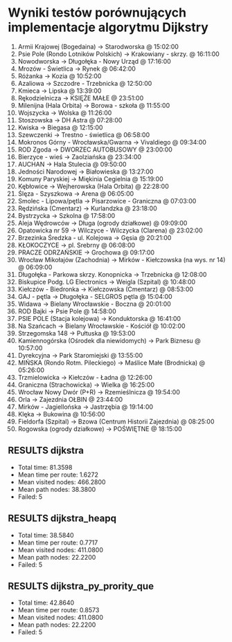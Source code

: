 # Wyniki testów porównujących implementacje algorytmu Dijkstry

1. Armii Krajowej (Bogedaina) -> Starodworska @ 15:02:00
2. Psie Pole (Rondo Lotników Polskich) -> Krakowiany - skrzy. @ 16:11:00
3. Nowodworska -> Długołęka - Nowy Urząd @ 17:16:00
4. Mrozów - Świetlica -> Rynek @ 06:42:00
5. Różanka -> Kozia @ 10:52:00
6. Azaliowa -> Szczodre - Trzebnicka @ 12:50:00
7. Kmieca -> Lipska @ 13:39:00
8. Rękodzielnicza -> KSIĘŻE MAŁE @ 23:51:00
9. Milenijna (Hala Orbita) -> Borowa - szkoła @ 11:55:00
10. Wojszycka -> Wolska @ 11:26:00
11. Stoszowska -> DH Astra @ 07:28:00
12. Kwiska -> Biegasa @ 12:15:00
13. Szewczenki -> Trestno - świetlica @ 06:58:00
14. Mokronos Górny - Wrocławska/Gwarna -> Vivaldiego @ 09:34:00
15. ROD Zgoda -> DWORZEC AUTOBUSOWY @ 23:00:00
16. Bierzyce - wieś -> Zaolziańska @ 23:34:00
17. AUCHAN -> Hala Stulecia @ 09:50:00
18. Jedności Narodowej -> Białowieska @ 13:27:00
19. Komuny Paryskiej -> Miękinia Cegielnia @ 15:19:00
20. Kębłowice -> Wejherowska (Hala Orbita) @ 22:28:00
21. Ślęza - Szyszkowa -> Arena @ 06:05:00
22. Smolec - Lipowa/pętla -> Pisarzowice - Graniczna @ 07:03:00
23. Rędzińska (Cmentarz) -> Kurlandzka @ 23:18:00
24. Bystrzycka -> Szkolna @ 17:58:00
25. Aleja Wędrowców -> Długa (ogrody działkowe) @ 09:09:00
26. Opatowicka nr 59 -> Wilczyce - Wilczycka (Clarena) @ 23:02:00
27. Brzezinka Średzka - ul. Kolejowa -> Gęsia @ 20:21:00
28. KŁOKOCZYCE -> pl. Srebrny @ 06:08:00
29. PRACZE ODRZAŃSKIE -> Grochowa @ 09:17:00
30. Wrocław Mikołajów (Zachodnia) -> Mirków - Kiełczowska (na wys. nr 14) @ 06:09:00
31. Długołęka - Parkowa skrzy. Konopnicka -> Trzebnicka @ 12:08:00
32. Biskupice Podg. LG Electronics -> Weigla (Szpital) @ 10:48:00
33. Kiełczów - Biedronka -> Kiełczowska (Cmentarz) @ 08:53:00
34. GAJ - pętla -> Długołęka - SELGROS pętla @ 15:04:00
35. Widawa -> Bielany Wrocławskie - Boczna @ 20:01:00
36. ROD Bajki -> Psie Pole @ 14:58:00
37. PSIE POLE (Stacja kolejowa) -> Konduktorska @ 16:41:00
38. Na Szańcach -> Bielany Wrocławskie - Kościół @ 10:02:00
39. Strzegomska 148 -> Pułtuska @ 19:53:00
40. Kamiennogórska (Ośrodek dla niewidomych) -> Park Biznesu @ 10:57:00
41. Dyrekcyjna -> Park Staromiejski @ 13:55:00
42. MIŃSKA (Rondo Rotm. Pileckiego) -> Maślice Małe (Brodnicka) @ 05:26:00
43. Trzmielowicka -> Kiełczów - Ładna @ 12:26:00
44. Graniczna (Strachowicka) -> Wielka @ 16:25:00
45. Wrocław Nowy Dwór (P+R) -> Rzemieślnicza @ 19:54:00
46. Orla -> Zajezdnia OŁBIN @ 23:44:00
47. Mirków - Jagiellońska -> Jastrzębia @ 19:14:00
48. Klęka -> Bukowina @ 10:56:00
49. Fieldorfa (Szpital) -> Bzowa (Centrum Historii Zajezdnia) @ 08:25:00
50. Rogowska (ogrody działkowe) -> POŚWIĘTNE @ 18:15:00


## RESULTS dijkstra
- Total time: 81.3598
- Mean time per route: 1.6272
- Mean visited nodes: 466.2800
- Mean path nodes: 38.3800
- Failed: 5


## RESULTS dijkstra_heapq
- Total time: 38.5840
- Mean time per route: 0.7717
- Mean visited nodes: 411.0800
- Mean path nodes: 22.2200
- Failed: 5


## RESULTS dijkstra_py_prority_que
- Total time: 42.8640
- Mean time per route: 0.8573
- Mean visited nodes: 411.0800
- Mean path nodes: 22.2200
- Failed: 5
